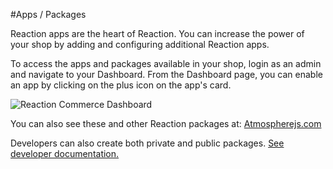 #Apps / Packages

Reaction apps are the heart of Reaction. You can increase the power of your shop by adding and configuring additional Reaction apps.

To access the apps and packages available in your shop, login as an admin and navigate to your Dashboard. From the Dashboard page, you can enable an app by clicking on the plus icon on the app's card.

![](http://raw.github.com/ongoworks/reaction/master/docs/assets/guide-dashboard.png "Reaction Commerce Dashboard")

You can also see these and other Reaction packages at: [Atmospherejs.com](https://atmospherejs.com/?q=reaction)

Developers can also create both private and public packages. [See developer documentation.](https://github.com/reactioncommerce/reaction-core/blob/master/docs/packages.md)

